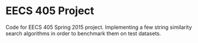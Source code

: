 # EECS 405 Project

Code for EECS 405 Spring 2015 project. Implementing a few string similarity search algorithms
in order to benchmark them on test datasets.
